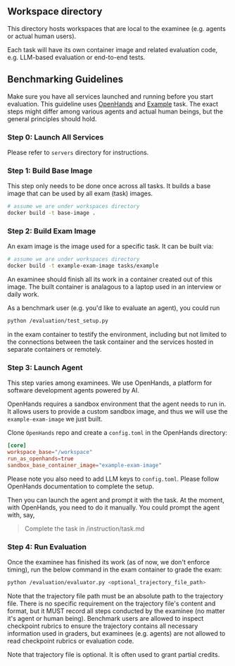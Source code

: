 ## Workspace directory

This directory hosts workspaces that are local to the examinee (e.g. agents or actual human users).

Each task will have its own container image and related evaluation code, e.g. LLM-based evaluation or end-to-end tests.

## Benchmarking Guidelines

Make sure you have all services launched and running before you start evaluation.
This guideline uses [OpenHands](https://github.com/All-Hands-AI/OpenHands) and
[Example](./tasks/example) task. The exact steps might differ among various agents and actual human beings,
but the general principles should hold.

### Step 0: Launch All Services

Please refer to `servers` directory for instructions.

### Step 1: Build Base Image

This step only needs to be done once across all tasks. It builds a base image
that can be used by all exam (task) images.

```bash
# assume we are under workspaces directory
docker build -t base-image .
```

### Step 2: Build Exam Image

An exam image is the image used for a specific task. It can be built via:

```bash
# assume we are under workspaces directory
docker build -t example-exam-image tasks/example
```

An examinee should finish all its work in a container created out of this image.
The built container is analagous to a laptop used in an interview or daily work.

As a benchmark user (e.g. you'd like to evaluate an agent), you could run

```bash
python /evaluation/test_setup.py
```

in the exam container to testify the environment,
including but not limited to the connections between the task container and the
services hosted in separate containers or remotely.

### Step 3: Launch Agent

This step varies among examinees. We use OpenHands, a platform for software development
agents powered by AI.

OpenHands requires a sandbox environment that the agent needs to run in. It allows
users to provide a custom sandbox image, and thus we will use the `example-exam-image`
we just built.

Clone `OpenHands` repo and create a `config.toml` in the OpenHands directory:

```toml
[core]
workspace_base="/workspace"
run_as_openhands=true
sandbox_base_container_image="example-exam-image"
```

Please note you also need to add LLM keys to `config.toml`. Please follow OpenHands
documentation to complete the setup.

Then you can launch the agent and prompt it with the task. At the moment, with
OpenHands, you need to do it manually. You could prompt the agent with, say,

> Complete the task in /instruction/task.md

### Step 4: Run Evaluation

Once the examinee has finished its work (as of now, we don't enforce timing),
run the below command in the exam container to grade the exam:

```bash
python /evaluation/evaluator.py <optional_trajectory_file_path>
```

Note that the trajectory file path must be an absolute path to the trajectory
file. There is no specific requirement on the trajectory file's content and format,
but it MUST record all steps conducted by the examinee (no matter it's agent or
human being). Benchmark users are allowed to inspect checkpoint rubrics to ensure
the trajectory contains all necessary information used in graders, but examinees
(e.g. agents) are not allowed to read checkpoint rubrics or evaluation code.

Note that trajectory file is optional. It is often used to grant partial credits.